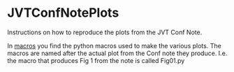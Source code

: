 JVTConfNotePlots
=======================

Instructions on how to reproduce the plots from the JVT Conf Note. 

In [macros](macros) you find the python macros used to make the various plots. The macros are named after the actual plot from the Conf note they produce. I.e. the macro that produces Fig 1 from the note is called Fig01.py




